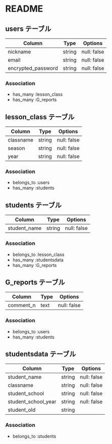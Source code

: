 # README

## users テーブル

| Column             | Type   | Options     |
| ------------------ | ------ | ----------- |
| nickname           | string | null: false |
| email              | string | null: false |
| encrypted_password | string | null: false |

### Association

- has_many :lesson_class
- has_many :G_reports

## lesson_class テーブル

| Column             | Type   | Options     |
| ------------------ | ------ | ----------- |
| classname          | string | null: false |
| season             | string | null: false |
| year               | string | null: false |

### Association

- belongs_to :users
- has_many :students

## students テーブル

| Column             | Type   | Options     |
| ------------------ | ------ | ----------- |
| student_name       | string | null: false |

### Association

- belongs_to :lesson_class
- has_many :studentsdata
- has_many :G_reports

## G_reports テーブル

| Column             | Type   | Options     |
| ------------------ | ------ | ----------- |
| comment_n          | text   | null: false |

### Association

- belongs_to :users
- has_many :students

## studentsdata テーブル

| Column             | Type   | Options     |
| ------------------ | ------ | ----------- |
| student_name       | string | null: false |
| classname          | string | null: false |
| student_school     | string | null: false |
| student_school_year| string | null: false |
| student_old        | string |

### Association

- belongs_to :students